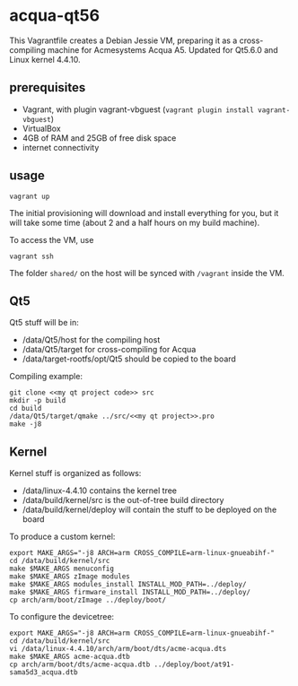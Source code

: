 # acqua-qt56

This Vagrantfile creates a Debian Jessie VM, preparing it as a cross-compiling machine for Acmesystems Acqua A5.
Updated for Qt5.6.0 and Linux kernel 4.4.10.

## prerequisites

- Vagrant, with plugin vagrant-vbguest (``vagrant plugin install vagrant-vbguest``)
- VirtualBox
- 4GB of RAM and 25GB of free disk space
- internet connectivity

## usage

`` vagrant up ``

The initial provisioning will download and install everything for you, but it will take some time (about 2 and a half hours on my build machine).

To access the VM, use

`` vagrant ssh ``

The folder `shared/` on the host will be synced with `/vagrant` inside the VM.

## Qt5

Qt5 stuff will be in:
- /data/Qt5/host for the compiling host
- /data/Qt5/target for cross-compiling for Acqua
- /data/target-rootfs/opt/Qt5 should be copied to the board

Compiling example:
```
git clone <<my qt project code>> src
mkdir -p build
cd build
/data/Qt5/target/qmake ../src/<<my qt project>>.pro
make -j8
```

## Kernel

Kernel stuff is organized as follows:
- /data/linux-4.4.10 contains the kernel tree
- /data/build/kernel/src is the out-of-tree build directory
- /data/build/kernel/deploy will contain the stuff to be deployed on the board

To produce a custom kernel:
```
export MAKE_ARGS="-j8 ARCH=arm CROSS_COMPILE=arm-linux-gnueabihf-"
cd /data/build/kernel/src
make $MAKE_ARGS menuconfig
make $MAKE_ARGS zImage modules
make $MAKE_ARGS modules_install INSTALL_MOD_PATH=../deploy/
make $MAKE_ARGS firmware_install INSTALL_MOD_PATH=../deploy/
cp arch/arm/boot/zImage ../deploy/boot/
```

To configure the devicetree:
```
export MAKE_ARGS="-j8 ARCH=arm CROSS_COMPILE=arm-linux-gnueabihf-"
cd /data/build/kernel/src
vi /data/linux-4.4.10/arch/arm/boot/dts/acme-acqua.dts
make $MAKE_ARGS acme-acqua.dtb
cp arch/arm/boot/dts/acme-acqua.dtb ../deploy/boot/at91-sama5d3_acqua.dtb
```

